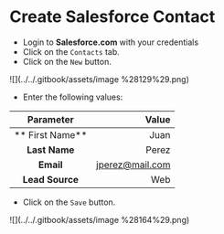 # Create Salesforce Contact

* Login to **Salesforce.com** with your credentials
* Click on the `Contacts` tab.
* Click on the `New` button.

![](../../.gitbook/assets/image %28129%29.png)

* Enter the following values:

| Parameter | Value |
| :---: | ---: |
|** First Name** | Juan |
| **Last Name** | Perez |
| **Email** | jperez@mail.com |
| **Lead Source** | Web |

* Click on the `Save` button.

![](../../.gitbook/assets/image %28164%29.png)

